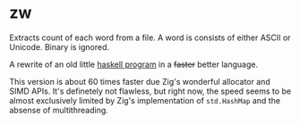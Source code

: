 # zw

Extracts count of each word from a file. A word is consists of either ASCII or
Unicode. Binary is ignored.

A rewrite of an old little
[haskell program](https://gist.github.com/toiletbril/aa79905b858c8b29a2f34e1d70045aa5)
in a ~~faster~~ better language.

This version is about 60 times faster due Zig's wonderful allocator and SIMD
APIs. It's definetely not flawless, but right now, the speed seems to be almost
exclusively limited by Zig's implementation of `std.HashMap` and the absense of
multithreading.
